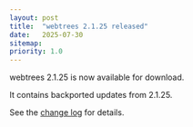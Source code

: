 ```yaml
---
layout: post
title:  "webtrees 2.1.25 released"
date:   2025-07-30
sitemap:
priority: 1.0
---
```


webtrees 2.1.25 is now available for download.

It contains backported updates from 2.1.25.

See the [change log](https://github.com/fisharebest/webtrees/compare/2.1.23...2.1.24) for details.
